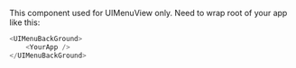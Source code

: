 This component used for UIMenuView only.
Need to wrap root of your app like this:

```js static
<UIMenuBackGround>
    <YourApp />
</UIMenuBackGround>
```
